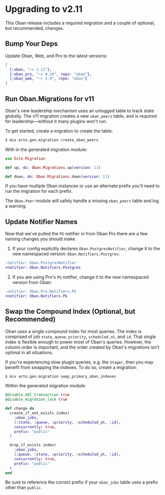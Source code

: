 # Upgrading to v2.11

This Oban release includes a required migration and a couple of optional, but
recommended, changes.

## Bump Your Deps

Update Oban, Web, and Pro to the latest versions:

```elixir
[
  {:oban, "~> 2.11"},
  {:oban_pro, "~> 0.10", repo: "oban"},
  {:oban_web, "~> 2.9", repo: "oban"}
]
```

## Run Oban.Migrations for v11

Oban's new leadership mechanism uses an unlogged table to track state globally.
The v11 migration creates a new `oban_peers` table, and is required for
leadership—without it many plugins won't run.

To get started, create a migration to create the table:

```bash
$ mix ecto.gen.migration create_oban_peers
```

With in the generated migration module:

```elixir
use Ecto.Migration

def up, do: Oban.Migrations.up(version: 11)

def down, do: Oban.Migrations.down(version: 11)
```

If you have multiple Oban instances or use an alternate prefix you'll need to
run the migration for each prefix.

The `Oban.Peer` module will safely handle a missing `oban_peers` table and log a
warning.

## Update Notifier Names

Now that we've pulled the `PG` notifier in from Oban Pro there are a few
naming changes you should make.

1. If your config explicitly declares `Oban.PostgresNotifier`, change it to the
   new namespaced version: `Oban.Notifiers.Postgres`:

```diff
-notifier: Oban.PostgresNotifier
+notifier: Oban.Notifiers.Postgres
```

2. If you are using Pro's `PG` notifier, change it to the new namespaced version
   from Oban:

```diff
-notifier: Oban.Pro.Notifiers.PG
+notifier: Oban.Notifiers.PG
```

## Swap the Compound Index (Optional, but Recommended)

Oban uses a single compound index for most queries. The index is comprised of
job `state`, `queue`, `priority`, `scheduled_at`, and `id`. That single index is
flexible enough to power most of Oban's queries. However, the column order is
important, and the order created by Oban's migrations isn't optimal in all
situations.

If you're experiencing slow plugin queries, e.g. the `Stager`, then you may
benefit from swapping the indexes. To do so, create a migration:

```bash
$ mix ecto.gen.migration swap_primary_oban_indexes
```

Within the generated migration module:

```elixir
@disable_ddl_transaction true
@disable_migration_lock true

def change do
  create_if_not_exists index(
    :oban_jobs,
    [:state, :queue, :priority, :scheduled_at, :id],
    concurrently: true,
    prefix: "public"
  )

  drop_if_exists index(
    :oban_jobs,
    [:queue, :state, :priority, :scheduled_at, :id],
    concurrently: true,
    prefix: "public"
  )
end
```

Be sure to reference the correct prefix if your `oban_jobs` table uses a prefix
other than `public`.
